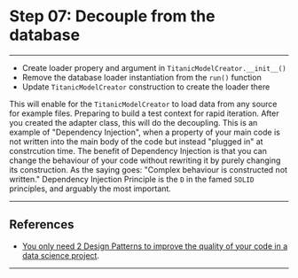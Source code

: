 # Step 07: Decouple from the database
***

- Create loader propery and argument in `TitanicModelCreator.__init__()`
- Remove the database loader instantiation from the `run()` function
- Update `TitanicModelCreator` construction to create the loader there

This will enable for the `TitanicModelCreator` to load data from any source for example files. Preparing to build a test context for rapid iteration. After you created the adapter class, this will do the decoupling. This is an example of "Dependency Injection", when a property of your main code is not written into the main body of the code but instead "plugged in" at constrcution time. The benefit of Dependency Injection is that you can change the behaviour of your code without rewriting it by purely changing its construction. As the saying goes: "Complex behaviour is constructed not written." Dependency Injection Principle is the `D` in the famed `SOLID` principles, and arguably the most important.
***

## References
- [You only need 2 Design Patterns to improve the quality of your code in a data science project](https://laszlo.substack.com/p/you-only-need-2-design-patterns-to).
***